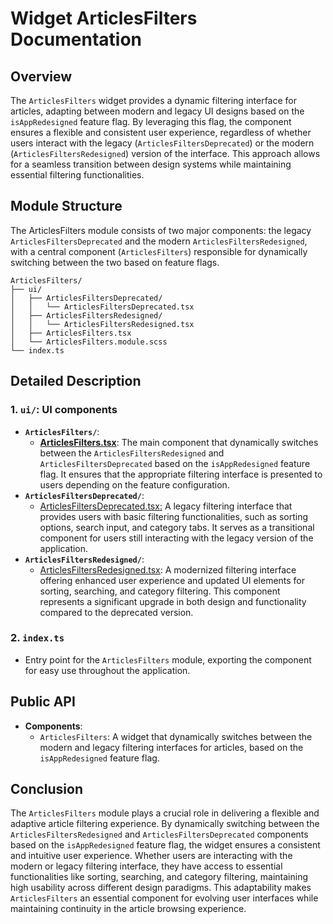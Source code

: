 # Widget ArticlesFilters Documentation

## Overview

The `ArticlesFilters` widget provides a dynamic filtering interface for articles, adapting between modern and legacy UI designs based on the `isAppRedesigned` feature flag. 
By leveraging this flag, the component ensures a flexible and consistent user experience, regardless of whether users interact with the legacy (`ArticlesFiltersDeprecated`) or the modern (`ArticlesFiltersRedesigned`) version of the interface. 
This approach allows for a seamless transition between design systems while maintaining essential filtering functionalities.

## Module Structure
The ArticlesFilters module consists of two major components: the legacy `ArticlesFiltersDeprecated` and the modern `ArticlesFiltersRedesigned`, with a central component (`ArticlesFilters`) responsible for dynamically switching between the two based on feature flags.
```text
ArticlesFilters/
├── ui/
│   ├── ArticlesFiltersDeprecated/
│   │   └── ArticlesFiltersDeprecated.tsx
│   ├── ArticlesFiltersRedesigned/
│   │   └── ArticlesFiltersRedesigned.tsx
│   ├── ArticlesFilters.tsx
│   └── ArticlesFilters.module.scss
└── index.ts
```

## Detailed Description

### 1. `ui/`: UI components
- **`ArticlesFilters/`**:
    - [**ArticlesFilters.tsx**](./ui/ArticlesFilters/README.md): The main component that dynamically switches between the `ArticlesFiltersRedesigned` and `ArticlesFiltersDeprecated` based on the `isAppRedesigned` feature flag. It ensures that the appropriate filtering interface is presented to users depending on the feature configuration.
- **`ArticlesFiltersDeprecated/`**:
  -  [ArticlesFiltersDeprecated.tsx:](ui/ArticlesFilters/ArticlesFiltersDeprecated/README.md) A legacy filtering interface that provides users with basic filtering functionalities, such as sorting options, search input, and category tabs. It serves as a transitional component for users still interacting with the legacy version of the application.
- **`ArticlesFiltersRedesigned/`**:
  - [ArticlesFiltersRedesigned.tsx](ui/ArticlesFilters/ArticlesFiltersRedesigned/README.md): A modernized filtering interface offering enhanced user experience and updated UI elements for sorting, searching, and category filtering. This component represents a significant upgrade in both design and functionality compared to the deprecated version.

### 2. `index.ts`
- Entry point for the `ArticlesFilters` module, exporting the  component for easy use throughout the application.

## Public API
- **Components**:
    - `ArticlesFilters`: A widget that dynamically switches between the modern and legacy filtering interfaces for articles, based on the `isAppRedesigned` feature flag.
## Conclusion
The `ArticlesFilters` module plays a crucial role in delivering a flexible and adaptive article filtering experience. By dynamically switching between the `ArticlesFiltersRedesigned` and `ArticlesFiltersDeprecated` components based on the `isAppRedesigned` feature flag, the widget ensures a consistent and intuitive user experience. Whether users are interacting with the modern or legacy filtering interface, they have access to essential functionalities like sorting, searching, and category filtering, maintaining high usability across different design paradigms. This adaptability makes `ArticlesFilters` an essential component for evolving user interfaces while maintaining continuity in the article browsing experience.
